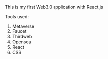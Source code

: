 This is my first Web3.0 application with React.js

Tools used:
1. Metaverse
2. Faucet
3. Thirdweb
4. Opensea
5. React
6. CSS
